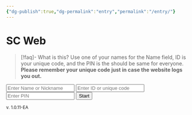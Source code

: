 ```yaml
---
{"dg-publish":true,"dg-permalink":"entry","permalink":"/entry/"}
---
```



# SC Web

>[!faq]- What is this?
>Use one of your names for the Name field, ID is your unique code, and the PIN is the should be same for everyone.
>**Please remember your unique code just in case the website logs you out.**


<div id="login-container">
  <input type="text" id="authName" class="auth-input" placeholder="Enter Name or Nickname" />
  <input type="text" id="authID" class="auth-input" placeholder="Enter ID or unique code" />
  <input type="password" id="authPIN" class="auth-input" placeholder="Enter PIN" />
  <button id="loginBtn">Start</button>
</div>

<small>v. 1.0.11-EA</small>